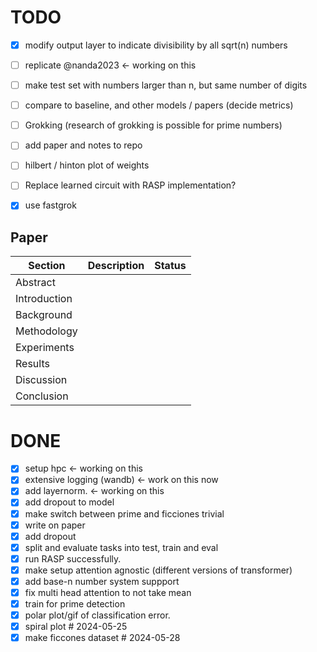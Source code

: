 # TODO

- [x] modify output layer to indicate divisibility by all sqrt(n) numbers
- [ ] replicate @nanda2023  <- working on this
- [ ] make test set with numbers larger than n, but same number of digits
- [ ] compare to baseline, and other models / papers (decide metrics)
- [ ] Grokking (research of grokking is possible for prime numbers)
- [ ] add paper and notes to repo
- [ ] hilbert / hinton plot of weights
- [ ] Replace learned circuit with RASP implementation?

- [x] use fastgrok

## Paper

| Section      | Description | Status |
| ------------ | ----------- | ------ |
| Abstract     |             |        |
| Introduction |             |        |
| Background   |             |        |
| Methodology  |             |        |
| Experiments  |             |        |
| Results      |             |        |
| Discussion   |             |        |
| Conclusion   |             |        |

# DONE

- [x] setup hpc   <-  working on this
- [x] extensive logging (wandb)   <- work on this now
- [x] add layernorm.  <-  working on this
- [x] add dropout to model
- [x] make switch between prime and ficciones trivial
- [x] write on paper
- [x] add dropout
- [x] split and evaluate tasks into test, train and eval
- [x] run RASP successfully.
- [x] make setup attention agnostic (different versions of transformer)
- [x] add base-n number system suppport
- [x] fix multi head attention to not take mean
- [x] train for prime detection
- [x] polar plot/gif of classification error.
- [x] spiral plot  # 2024-05-25
- [x] make ficcones dataset  # 2024-05-28